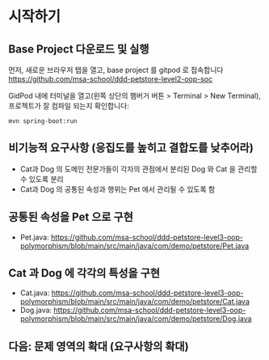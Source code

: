 # 시작하기

## Base Project 다운로드 및 실행
먼저, 새로운 브라우저 탭을 열고, base project 를 gitpod 로 접속합니다
https://github.com/msa-school/ddd-petstore-level2-oop-soc

GidPod 내에 터미널을 열고(왼쪽 상단의 햄버거 버튼 > Terminal > New Terminal), 프로젝트가 잘 컴파일 되는지 확인합니다:
```
mvn spring-boot:run
```

## 비기능적 요구사항 (응집도를 높히고 결합도를 낮추어라)
- Cat과 Dog 의 도메인 전문가들이 각자의 관점에서 분리된 Dog 와 Cat 을 관리할 수 있도록 분리
- Cat과 Dog 의 공통된 속성과 행위는 Pet 에서 관리될 수 있도록 함

## 공통된 속성을 Pet 으로 구현
- Pet.java: https://github.com/msa-school/ddd-petstore-level3-oop-polymorphism/blob/main/src/main/java/com/demo/petstore/Pet.java


## Cat 과 Dog 에 각각의 특성을 구현
- Cat.java: https://github.com/msa-school/ddd-petstore-level3-oop-polymorphism/blob/main/src/main/java/com/demo/petstore/Cat.java
- Dog.java: https://github.com/msa-school/ddd-petstore-level3-oop-polymorphism/blob/main/src/main/java/com/demo/petstore/Dog.java

## 다음:  문제 영역의 확대 (요구사항의 확대)

